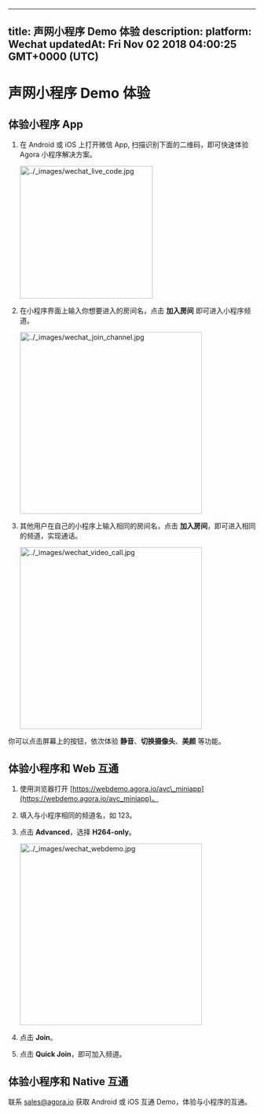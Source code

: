 
---
title: 声网小程序 Demo 体验
description: 
platform: Wechat
updatedAt: Fri Nov 02 2018 04:00:25 GMT+0000 (UTC)
---
# 声网小程序 Demo 体验
## 体验小程序 App

1.  在 Android 或 iOS 上打开微信 App, 扫描识别下面的二维码，即可快速体验 Agora 小程序解决方案。

	<img alt="../_images/wechat_live_code.jpg" src="https://web-cdn.agora.io/docs-files/cn/wechat_live_code.jpg" style="width: 270px;"/>

2.  在小程序界面上输入你想要进入的房间名，点击 **加入房间** 即可进入小程序频道。

	<img alt="../_images/wechat_join_channel.jpg" src="https://web-cdn.agora.io/docs-files/cn/wechat_join_channel.jpg" style="width: 370px;"/>

3.  其他用户在自己的小程序上输入相同的房间名，点击 **加入房间**，即可进入相同的频道，实现通话。

	<img alt="../_images/wechat_video_call.jpg" src="https://web-cdn.agora.io/docs-files/cn/wechat_video_call.jpg" style="width: 370px;"/>

你可以点击屏幕上的按钮，依次体验 **静音**、**切换摄像头**、**美颜** 等功能。

## 体验小程序和 Web 互通

1.  使用浏览器打开 [https://webdemo.agora.io/avc\_miniapp](https://webdemo.agora.io/avc_miniapp)。

2.  填入与小程序相同的频道名，如 123。

3.  点击 **Advanced**，选择 **H264-only**。

	<img alt="../_images/wechat_webdemo.jpg" src="https://web-cdn.agora.io/docs-files/cn/wechat_webdemo.jpg" style="width: 370px;"/>

4.  点击 **Join**。

5.  点击 **Quick Join**，即可加入频道。


## 体验小程序和 Native 互通

联系 [sales@agora.io](mailto:sales@agora.io) 获取 Android 或 iOS 互通 Demo，体验与小程序的互通。


